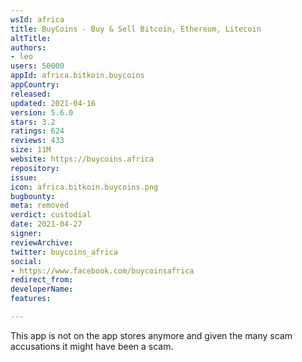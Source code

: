 ```yaml
---
wsId: africa
title: BuyCoins - Buy & Sell Bitcoin, Ethereum, Litecoin
altTitle: 
authors:
- leo
users: 50000
appId: africa.bitkoin.buycoins
appCountry: 
released: 
updated: 2021-04-16
version: 5.6.0
stars: 3.2
ratings: 624
reviews: 433
size: 11M
website: https://buycoins.africa
repository: 
issue: 
icon: africa.bitkoin.buycoins.png
bugbounty: 
meta: removed
verdict: custodial
date: 2021-04-27
signer: 
reviewArchive: 
twitter: buycoins_africa
social:
- https://www.facebook.com/buycoinsafrica
redirect_from: 
developerName: 
features: 

---
```


This app is not on the app stores anymore and given the many scam accusations it
might have been a scam.
